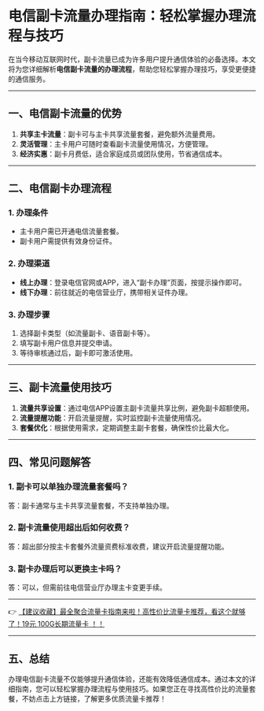 # 电信副卡流量办理指南：轻松掌握办理流程与技巧

在当今移动互联网时代，副卡流量已成为许多用户提升通信体验的必备选择。本文将为您详细解析**电信副卡流量的办理流程**，帮助您轻松掌握办理技巧，享受更便捷的通信服务。

---

## 一、电信副卡流量的优势

1. **共享主卡流量**：副卡可与主卡共享流量套餐，避免额外流量费用。  
2. **灵活管理**：主卡用户可随时查看副卡流量使用情况，方便管理。  
3. **经济实惠**：副卡月费低，适合家庭成员或团队使用，节省通信成本。  

---

## 二、电信副卡办理流程

### 1. 办理条件  
- 主卡用户需已开通电信流量套餐。  
- 副卡用户需提供有效身份证件。  

### 2. 办理渠道  
- **线上办理**：登录电信官网或APP，进入“副卡办理”页面，按提示操作即可。  
- **线下办理**：前往就近的电信营业厅，携带相关证件办理。  

### 3. 办理步骤  
1. 选择副卡类型（如流量副卡、语音副卡等）。  
2. 填写副卡用户信息并提交申请。  
3. 等待审核通过后，副卡即可激活使用。  

---

## 三、副卡流量使用技巧

1. **流量共享设置**：通过电信APP设置主副卡流量共享比例，避免副卡超额使用。  
2. **流量提醒功能**：开启流量提醒，实时监控副卡流量使用情况。  
3. **套餐优化**：根据使用需求，定期调整主副卡套餐，确保性价比最大化。  

---

## 四、常见问题解答

### 1. 副卡可以单独办理流量套餐吗？  
答：副卡通常与主卡共享流量套餐，不支持单独办理。  

### 2. 副卡流量使用超出后如何收费？  
答：超出部分按主卡套餐外流量资费标准收费，建议开启流量提醒功能。  

### 3. 副卡办理后可以更换主卡吗？  
答：可以，但需前往电信营业厅办理主卡变更手续。  

---

👉 [【建议收藏】最全聚合流量卡指南来啦！高性价比流量卡推荐，看这个就够了！19元 100G长期流量卡 ！！](https://bit.ly/Liuliangka)

---

## 五、总结

办理电信副卡流量不仅能够提升通信体验，还能有效降低通信成本。通过本文的详细指南，您可以轻松掌握办理流程与使用技巧。如果您正在寻找高性价比的流量套餐，不妨点击上方链接，了解更多优质流量卡推荐！